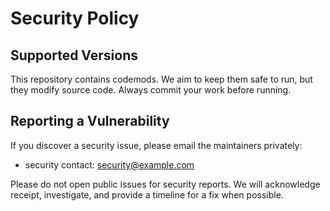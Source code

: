 # Security Policy

## Supported Versions

This repository contains codemods. We aim to keep them safe to run, but they modify source code. Always commit your work before running.

## Reporting a Vulnerability

If you discover a security issue, please email the maintainers privately:

- security contact: security@example.com

Please do not open public issues for security reports. We will acknowledge receipt, investigate, and provide a timeline for a fix when possible.
